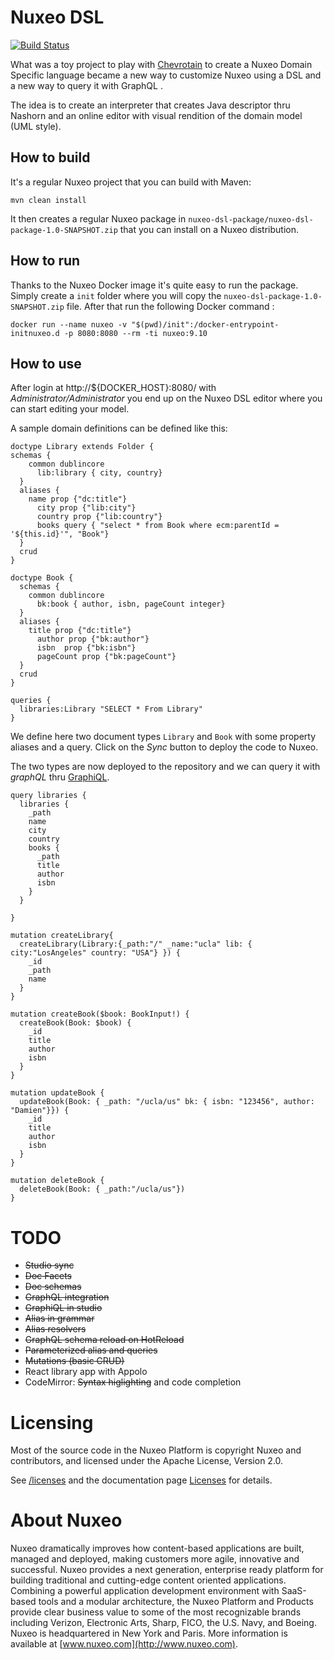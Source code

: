 # Nuxeo DSL

[![Build Status](https://travis-ci.org/dmetzler/nuxeo-dsl.png?branch=master)](https://travis-ci.org/dmetzler/nuxeo-dsl)


What was a toy project to play with [Chevrotain](https://github.com/SAP/chevrotain) to create a Nuxeo Domain Specific language became a new way to customize Nuxeo using a DSL and a new way to query it with GraphQL . 

The idea is to create an interpreter that creates Java descriptor thru Nashorn and an online editor with visual rendition of the domain model (UML style).



## How to build

It's a regular Nuxeo project that you can build with Maven:

    mvn clean install

It then creates a regular Nuxeo package in `nuxeo-dsl-package/nuxeo-dsl-package-1.0-SNAPSHOT.zip` that you can install on a Nuxeo distribution. 

## How to run

Thanks to the Nuxeo Docker image it's quite easy to run the package. Simply create a `init` folder where you will copy the `nuxeo-dsl-package-1.0-SNAPSHOT.zip` file. After that run the following Docker command :

    docker run --name nuxeo -v "$(pwd)/init":/docker-entrypoint-initnuxeo.d -p 8080:8080 --rm -ti nuxeo:9.10


## How to use

After login at http://${DOCKER_HOST}:8080/ with *Administrator/Administrator* you end up on the Nuxeo DSL editor where you can start editing your model.

A sample domain definitions can  be defined like this:
                
    doctype Library extends Folder {
    schemas {
        common dublincore
          lib:library { city, country}
      }    
      aliases {
        name prop {"dc:title"}
          city prop {"lib:city"}
          country prop {"lib:country"}        
          books query { "select * from Book where ecm:parentId = '${this.id}'", "Book"}
      }
      crud
    }
    
    doctype Book {
      schemas {
        common dublincore
          bk:book { author, isbn, pageCount integer}
      }
      aliases {
        title prop {"dc:title"}
          author prop {"bk:author"}
          isbn  prop {"bk:isbn"}
          pageCount prop {"bk:pageCount"}
      }
      crud
    }
    
    queries {
      libraries:Library "SELECT * From Library"
    }

We define here two document types `Library` and `Book` with some property aliases and a query. Click on the *Sync* button to deploy the code to Nuxeo. 

The two types are now deployed to the repository and we can query it with *graphQL* thru [GraphiQL](http://localhost:8080/nuxeo/graphiql/).

    query libraries {
      libraries {
        _path    
        name
        city
        country
        books {
          _path
          title
          author 
          isbn
        }
      }  
      
    }

    mutation createLibrary{
      createLibrary(Library:{_path:"/" _name:"ucla" lib: { city:"LosAngeles" country: "USA"} }) {
        _id
        _path
        name
      }
    }

    mutation createBook($book: BookInput!) {
      createBook(Book: $book) {
        _id
        title
        author
        isbn      
      }  
    }

    mutation updateBook {
      updateBook(Book: { _path: "/ucla/us" bk: { isbn: "123456", author: "Damien"}}) {
        _id
        title
        author
        isbn
      }
    }

    mutation deleteBook {
      deleteBook(Book: { _path:"/ucla/us"})  
    }
      



# TODO

 * ~~Studio sync~~
 * ~~Doc Facets~~
 * ~~Doc schemas~~
 * ~~GraphQL integration~~
 * ~~GraphiQL in studio~~
 * ~~Alias in grammar~~
 * ~~Alias resolvers~~
 * ~~GraphQL schema reload on HotReload~~
 * ~~Parameterized alias and queries~~
 * ~~Mutations (basic CRUD)~~
 * React library app with Appolo
 * CodeMirror: ~~Syntax higlighting~~ and code completion


# Licensing

Most of the source code in the Nuxeo Platform is copyright Nuxeo and
contributors, and licensed under the Apache License, Version 2.0.

See [/licenses](/licenses) and the documentation page [Licenses](http://doc.nuxeo.com/x/gIK7) for details.

# About Nuxeo

Nuxeo dramatically improves how content-based applications are built, managed and deployed, making customers more agile, innovative and successful. Nuxeo provides a next generation, enterprise ready platform for building traditional and cutting-edge content oriented applications. Combining a powerful application development environment with SaaS-based tools and a modular architecture, the Nuxeo Platform and Products provide clear business value to some of the most recognizable brands including Verizon, Electronic Arts, Sharp, FICO, the U.S. Navy, and Boeing. Nuxeo is headquartered in New York and Paris. More information is available at [www.nuxeo.com](http://www.nuxeo.com).